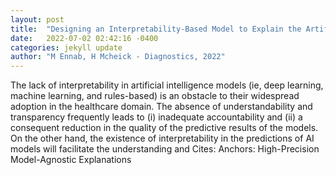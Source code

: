 ```yaml
---
layout: post
title:  "Designing an Interpretability-Based Model to Explain the Artificial Intelligence Algorithms in Healthcare"
date:   2022-07-02 02:42:16 -0400
categories: jekyll update
author: "M Ennab, H Mcheick - Diagnostics, 2022"
---
```

The lack of interpretability in artificial intelligence models (ie, deep learning, machine learning, and rules-based) is an obstacle to their widespread adoption in the healthcare domain. The absence of understandability and transparency frequently leads to (i) inadequate accountability and (ii) a consequent reduction in the quality of the predictive results of the models. On the other hand, the existence of interpretability in the predictions of AI models will facilitate the understanding and 
Cites: Anchors: High-Precision Model-Agnostic Explanations